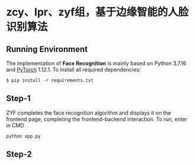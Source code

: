 # zcy、lpr、zyf组，基于边缘智能的人脸识别算法

## Running Environment
The implementation of **Face Recognition** is mainly based on Python 3.7.16 and [PyTorch](https://pytorch.org/) 1.12.1. To install all required dependencies:
```
$ pip install -r requirements.txt
```

## Step-1
ZYF completes the face recognition algorithm and displays it on the frontend page, completing the frontend-backend interaction.
To run, enter in CMD
```
python app.py
```
## Step-2
